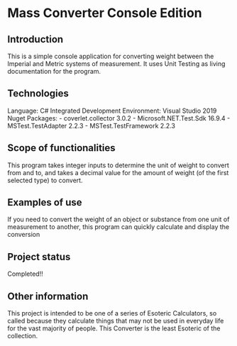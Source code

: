 # Mass Converter Console Edition

## Introduction
This is a simple console application for converting weight between the Imperial and Metric systems of measurement. It uses Unit Testing as living documentation for the program.

## Technologies
Language: C#
Integrated Development Environment: Visual Studio 2019
Nuget Packages:
	- coverlet.collector		3.0.2
	- Microsoft.NET.Test.Sdk	16.9.4
	- MSTest.TestAdapter		2.2.3
	- MSTest.TestFramework		2.2.3

## Scope of functionalities
This program takes integer inputs to determine the unit of weight to convert from and to, and takes a decimal value for the amount of weight (of the first selected type) to convert.

## Examples of use
If you need to convert the weight of an object or substance from one unit of measurement to another, this program can quickly calculate and display the conversion

## Project status
Completed!!

## Other information
This project is intended to be one of a series of Esoteric Calculators, so called because they calculate things that may not be used in everyday life for the vast majority of people. This Converter is the least Esoteric of the collection.
